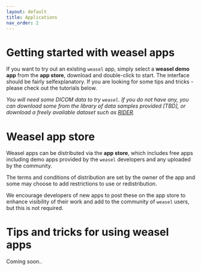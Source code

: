 ```yaml
---
layout: default
title: Applications
nav_order: 2
---
```


# Getting started with weasel apps

If you want to try out an existing `weasel` app, simply select a **weasel demo app** from the **app store**, download and double-click to start. The interface should be fairly selfexplanatory. If you are looking for some tips and tricks - please check out the tutorials below.

_You will need some DICOM data to try `weasel`. If you do not have any, you can download some from the library of data samples provided [TBD], or download a freely available dataset such as [RIDER](https://wiki.cancerimagingarchive.net/display/Public/RIDER+Collections)._

# Weasel app store

Weasel apps can be distributed via the **app store**, which includes free apps including demo apps provided by the `weasel` developers and any uploaded by the community. 

The terms and conditions of distribution are set by the owner of the app and some may choose to add restrictions to use or redistribution. 

We encourage developers of new apps to post these on the app store to enhance visibility of their work and add to the community of `weasel` users, but this is not required.

# Tips and tricks for using weasel apps

Coming soon..

